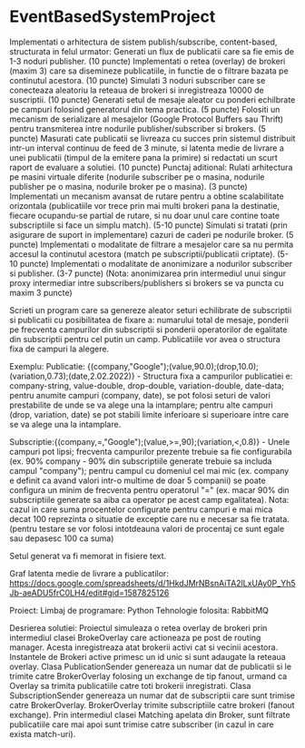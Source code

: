 # EventBasedSystemProject
Implementati o arhitectura de sistem publish/subscribe, content-based, structurata in felul urmator:  Generati un flux de publicatii care sa fie emis de 1-3 noduri publisher. (10 puncte) Implementati o retea (overlay) de brokeri (maxim 3) care sa disemineze publicatiile, in functie de o filtrare bazata pe continutul acestora. (10 puncte) Simulati 3 noduri subscriber care se conecteaza aleatoriu la reteaua de brokeri si inregistreaza 10000 de suscriptii. (10 puncte) Generati setul de mesaje aleator cu ponderi echilbrate pe campuri folosind generatorul din tema practica. (5 puncte) Folositi un mecanism de serializare al mesajelor (Google Protocol Buffers sau Thrift) pentru transmiterea intre nodurile publisher/subscriber si brokers. (5 puncte) Masurati cate publicatii se livreaza cu succes prin sistemul distribuit intr-un interval continuu de feed de 3 minute, si latenta medie de livrare a unei publicatii (timpul de la emitere pana la primire) si redactati un scurt raport de evaluare a solutiei. (10 puncte) Punctaj aditional:  Rulati arhitectura pe masini virtuale diferite (nodurile subscriber pe o masina, nodurile publisher pe o masina, nodurile broker pe o masina). (3 puncte) Implementati un mecanism avansat de rutare pentru a obtine scalabilitate orizontala (publicatiile vor trece prin mai multi brokeri pana la destinatie, fiecare ocupandu-se partial de rutare, si nu doar unul care contine toate subscriptiile si face un simplu match). (5-10 puncte) Simulati si tratati (prin asigurare de suport in implementare) cazuri de caderi pe nodurile broker. (5 puncte) Implementati o modalitate de filtrare a mesajelor care sa nu permita accesul la continutul acestora (match pe subscriptii/publicatii criptate). (5-10 puncte) Implementati o modalitate de anonimizare a nodurilor subscriber si publisher. (3-7 puncte) (Nota: anonimizarea prin intermediul unui singur proxy intermediar intre subscribers/publishers si brokers se va puncta cu maxim 3 puncte)


Scrieti un program care sa genereze aleator seturi echilibrate de subscriptii si publicatii cu posibilitatea de fixare a: numarului total de mesaje, ponderii pe frecventa campurilor din subscriptii si ponderii operatorilor de egalitate din subscriptii pentru cel putin un camp. Publicatiile vor avea o structura fixa de campuri la alegere.

Exemplu:
Publicatie: {(company,"Google");(value,90.0);(drop,10.0);(variation,0.73);(date,2.02.2022)} - Structura fixa a campurilor publicatiei e: company-string, value-double, drop-double, variation-double, date-data; pentru anumite campuri (company, date), se pot folosi seturi de valori prestabilite de unde se va alege una la intamplare; pentru alte campuri (drop, variation, date) se pot stabili limite inferioare si superioare intre care se va alege una la intamplare.

Subscriptie:{(company,=,"Google");(value,>=,90);(variation,<,0.8)} - Unele campuri pot lipsi; frecventa campurilor prezente trebuie sa fie configurabila (ex. 90% company - 90% din subscriptiile generate trebuie sa includa campul "company"); pentru campul cu domeniul cel mai mic (ex. company e definit ca avand valori intr-o multime de doar 5 companii) se poate configura un minim de frecventa pentru operatorul "=" (ex. macar 90% din subscriptiile generate sa aiba ca operator pe acest camp egalitatea). Nota: cazul in care suma procentelor configurate pentru campuri e mai mica decat 100 reprezinta o situatie de exceptie care nu e necesar sa fie tratata. (pentru testare se vor folosi intotdeauna valori de procentaj ce sunt egale sau depasesc 100 ca suma)

Setul generat va fi memorat in fisiere text.

Graf latenta medie de livrare a publicatilor:
https://docs.google.com/spreadsheets/d/1HkdJMrNBsnAiTA2lLxUAy0P_Yh5Jb-aeADU5frC0LH4/edit#gid=1587825126

Proiect:
Limbaj de programare: Python
Tehnologie folosita: RabbitMQ

Desrierea solutiei:
Proiectul simuleaza o retea overlay de brokeri prin intermediul clasei BrokeOverlay care actioneaza pe post de routing manager. Acesta inregistreaza atat brokerii activi cat si vecinii acestora.  Instantele de Brokeri active primesc un id unic si sunt adaugate la reteaua overlay.
Clasa PublicationSender genereaza un numar dat de publicatii si le trimite catre BrokerOverlay folosing un exchange de tip fanout, urmand ca Overlay sa trimita publicatiile catre toti brokerii inregistrati.
Clasa SubscriptionSender genereaza un numar dat de subscriptii care sunt trimise catre BrokerOverlay. BrokerOverlay trimite subscriptiile catre brokeri (fanout exchange). Prin intermediul clasei Matching apelata din Broker, sunt filtrate publicatiile care mai apoi sunt trimise catre subscriber (in cazul in care exista match-uri).



